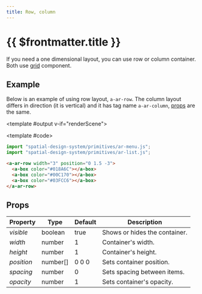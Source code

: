 ```yaml
---
title: Row, column
---
```


<script setup lang="ts">
import { ref, onMounted } from "vue";
import ComponentExample from "../vue/ComponentExample.vue";

const renderScene = ref(false);

onMounted(async () => {
    try {
        await import("spatial-design-system/components/menu.js");
        await import("spatial-design-system/primitives/ar-list.js");

        renderScene.value = true;
    } catch (e) {
        console.error(e);
    }
});
</script>

# {{ $frontmatter.title }}

If you need a one dimensional layout, you can use row or column container. Both use [grid](/ar-vr-components/grid) component.

## Example

Below is an example of using row layout, `a-ar-row`. The column layout differs in direction (it is vertical) and it has tag name `a-ar-column`, [props](#props) are the same.

<ComponentExample :fixed="true">

<template #output v-if="renderScene">
<a-ar-row width="3" position="0 1.5 -3">
<a-box color="#018A6C"></a-box>
<a-box color="#00C170"></a-box>
<a-box color="#03FCC6"></a-box>
</a-ar-row>
</template>

<template #code>

```js
import "spatial-design-system/primitives/ar-menu.js";
import "spatial-design-system/primitives/ar-list.js";
```

```html
<a-ar-row width="3" position="0 1.5 -3">
  <a-box color="#018A6C"></a-box>
  <a-box color="#00C170"></a-box>
  <a-box color="#03FCC6"></a-box>
</a-ar-row>
```

</template>

</ComponentExample>

## Props

| Property   | Type     | Default | Description                   |
| ---------- | -------- | ------- | ----------------------------- |
| _visible_  | boolean  | true    | Shows or hides the container. |
| _width_    | number   | 1       | Container's width.            |
| _height_   | number   | 1       | Container's height.           |
| _position_ | number[] | 0 0 0   | Sets container position.      |
| _spacing_  | number   | 0       | Sets spacing between items.   |
| _opacity_  | number   | 1       | Sets container's opacity.     |
